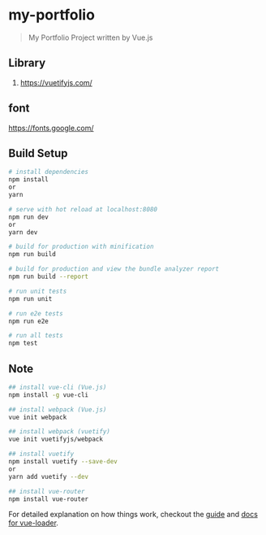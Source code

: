 # my-portfolio

> My Portfolio Project written by Vue.js

## Library
1. https://vuetifyjs.com/

## font
https://fonts.google.com/

## Build Setup

``` bash
# install dependencies
npm install
or
yarn

# serve with hot reload at localhost:8080
npm run dev
or
yarn dev

# build for production with minification
npm run build

# build for production and view the bundle analyzer report
npm run build --report

# run unit tests
npm run unit

# run e2e tests
npm run e2e

# run all tests
npm test
```

## Note
``` bash
## install vue-cli (Vue.js)
npm install -g vue-cli

## install webpack (Vue.js)
vue init webpack

## install webpack (vuetify)
vue init vuetifyjs/webpack

## install vuetify
npm install vuetify --save-dev
or
yarn add vuetify --dev

## install vue-router
npm install vue-router
```

For detailed explanation on how things work, checkout the [guide](http://vuejs-templates.github.io/webpack/) and [docs for vue-loader](http://vuejs.github.io/vue-loader).
